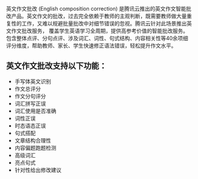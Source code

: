 ﻿英文作文批改 (English composition correction) 是腾讯云推出的英文作文智能批改产品。英文作文的批改，过去完全依赖于教师的主观判断，既需要教师做大量重复性的工作，又难以规避批量批改中对细节错误的忽视。腾讯云针对此场景推出英文作文批改服务， 覆盖学生英语学习全周期，提供高参考价值的智能批改服务。包含整体点评、分句点评、涉及词汇、词性、句式结构、内容相关性等40余项细评分维度，帮助教师、家长、学生快速修正语法错误，轻松提升作文水平。


## 英文作文批改支持以下功能：
- 手写体英文识别
- 作文总评分
- 作文分句评分
- 词汇拼写正误
- 词汇使用是否准确
- 词性正误
- 时态语态正误
- 句式搭配
- 文章结构合理性
- 内容偏题跑题检测
- 高级词汇
- 亮点句式
- 针对性给出修改建议